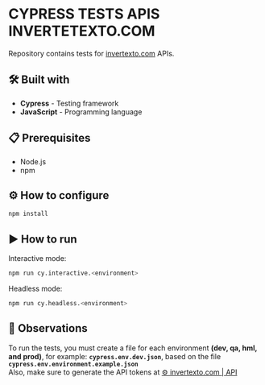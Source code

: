 # **CYPRESS TESTS APIS INVERTETEXTO.COM**
Repository contains tests for [invertexto.com](https://api.invertexto.com/) APIs.

## 🛠 Built with 
* **Cypress** - Testing framework
* **JavaScript** - Programming language

## 📋 Prerequisites
* Node.js
* npm

## ⚙ How to configure
```sh
npm install
```

## ▶ How to run
Interactive mode:
```sh
npm run cy.interactive.<environment>
```

Headless mode:
```sh
npm run cy.headless.<environment>
```

## 👀 Observations
To run the tests, you must create a file for each environment **(dev, qa, hml, and prod)**, for example: **`cypress.env.dev.json`**, based on the file **`cypress.env.environment.example.json`**<br>
Also, make sure to generate the API tokens at [⚙ invertexto.com | API](https://api.invertexto.com/)